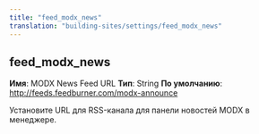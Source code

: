```yaml
---
title: "feed_modx_news"
translation: "building-sites/settings/feed_modx_news"
---
```


## feed\_modx\_news

**Имя**: MODX News Feed URL
**Тип**: String
**По умолчанию**: <http://feeds.feedburner.com/modx-announce>

Установите URL для RSS-канала для панели новостей MODX в менеджере.
